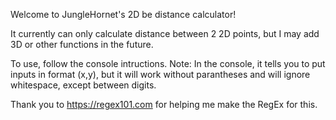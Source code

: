 Welcome to JungleHornet's 2D be distance calculator!

It currently can only calculate distance between 2 2D points, but I may add 3D or other functions in the future.

To use, follow the console intructions.
Note: In the console, it tells you to put inputs in format (x,y), but it will work without parantheses and will ignore whitespace, except between digits.

Thank you to https://regex101.com for helping me make the RegEx for this.

